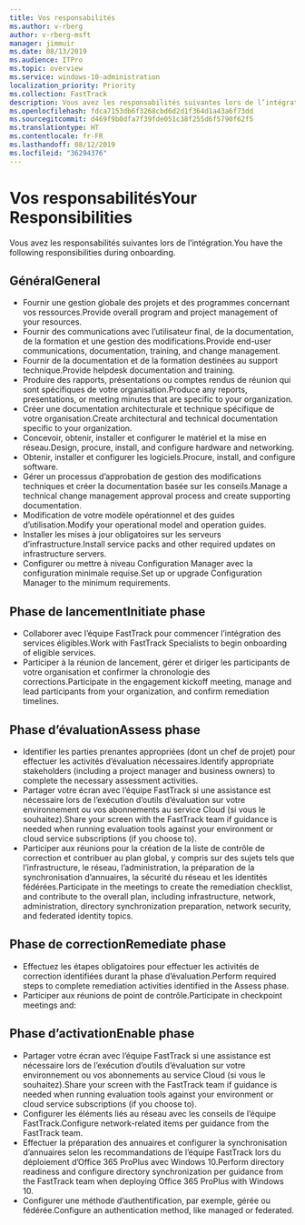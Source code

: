 ```yaml
---
title: Vos responsabilités
ms.author: v-rberg
author: v-rberg-msft
manager: jimmuir
ms.date: 08/13/2019
ms.audience: ITPro
ms.topic: overview
ms.service: windows-10-administration
localization_priority: Priority
ms.collection: FastTrack
description: Vous avez les responsabilités suivantes lors de l’intégration de Windows 10.
ms.openlocfilehash: fdca7153db6f3268cbd6d2d1f364d1a43a6f73dd
ms.sourcegitcommit: d469f9b0dfa7f39fde051c38f255d6f5790f62f5
ms.translationtype: HT
ms.contentlocale: fr-FR
ms.lasthandoff: 08/12/2019
ms.locfileid: "36294376"
---
```

# <a name="your-responsibilities"></a><span data-ttu-id="48a4c-103">Vos responsabilités</span><span class="sxs-lookup"><span data-stu-id="48a4c-103">Your Responsibilities</span></span>

<span data-ttu-id="48a4c-104">Vous avez les responsabilités suivantes lors de l’intégration.</span><span class="sxs-lookup"><span data-stu-id="48a4c-104">You have the following responsibilities during onboarding.</span></span>

## <a name="general"></a><span data-ttu-id="48a4c-105">Général</span><span class="sxs-lookup"><span data-stu-id="48a4c-105">General</span></span>

- <span data-ttu-id="48a4c-106">Fournir une gestion globale des projets et des programmes concernant vos ressources.</span><span class="sxs-lookup"><span data-stu-id="48a4c-106">Provide overall program and project management of your resources.</span></span>
- <span data-ttu-id="48a4c-107">Fournir des communications avec l’utilisateur final, de la documentation, de la formation et une gestion des modifications.</span><span class="sxs-lookup"><span data-stu-id="48a4c-107">Provide end-user communications, documentation, training, and change management.</span></span>
- <span data-ttu-id="48a4c-108">Fournir de la documentation et de la formation destinées au support technique.</span><span class="sxs-lookup"><span data-stu-id="48a4c-108">Provide helpdesk documentation and training.</span></span>
- <span data-ttu-id="48a4c-109">Produire des rapports, présentations ou comptes rendus de réunion qui sont spécifiques de votre organisation.</span><span class="sxs-lookup"><span data-stu-id="48a4c-109">Produce any reports, presentations, or meeting minutes that are specific to your organization.</span></span>
- <span data-ttu-id="48a4c-110">Créer une documentation architecturale et technique spécifique de votre organisation.</span><span class="sxs-lookup"><span data-stu-id="48a4c-110">Create architectural and technical documentation specific to your organization.</span></span>
- <span data-ttu-id="48a4c-111">Concevoir, obtenir, installer et configurer le matériel et la mise en réseau.</span><span class="sxs-lookup"><span data-stu-id="48a4c-111">Design, procure, install, and configure hardware and networking.</span></span>
- <span data-ttu-id="48a4c-112">Obtenir, installer et configurer les logiciels.</span><span class="sxs-lookup"><span data-stu-id="48a4c-112">Procure, install, and configure software.</span></span>
- <span data-ttu-id="48a4c-113">Gérer un processus d’approbation de gestion des modifications techniques et créer la documentation basée sur les conseils.</span><span class="sxs-lookup"><span data-stu-id="48a4c-113">Manage a technical change management approval process and create supporting documentation.</span></span>
- <span data-ttu-id="48a4c-114">Modification de votre modèle opérationnel et des guides d’utilisation.</span><span class="sxs-lookup"><span data-stu-id="48a4c-114">Modify your operational model and operation guides.</span></span>
- <span data-ttu-id="48a4c-115">Installer les mises à jour obligatoires sur les serveurs d’infrastructure.</span><span class="sxs-lookup"><span data-stu-id="48a4c-115">Install service packs and other required updates on infrastructure servers.</span></span>
- <span data-ttu-id="48a4c-116">Configurer ou mettre à niveau Configuration Manager avec la configuration minimale requise.</span><span class="sxs-lookup"><span data-stu-id="48a4c-116">Set up or upgrade Configuration Manager to the minimum requirements.</span></span>

## <a name="initiate-phase"></a><span data-ttu-id="48a4c-117">Phase de lancement</span><span class="sxs-lookup"><span data-stu-id="48a4c-117">Initiate phase</span></span>

- <span data-ttu-id="48a4c-118">Collaborer avec l’équipe FastTrack pour commencer l’intégration des services éligibles.</span><span class="sxs-lookup"><span data-stu-id="48a4c-118">Work with FastTrack Specialists to begin onboarding of eligible services.</span></span>
- <span data-ttu-id="48a4c-119">Participer à la réunion de lancement, gérer et diriger les participants de votre organisation et confirmer la chronologie des corrections.</span><span class="sxs-lookup"><span data-stu-id="48a4c-119">Participate in the engagement kickoff meeting, manage and lead participants from your organization, and confirm remediation timelines.</span></span>

## <a name="assess-phase"></a><span data-ttu-id="48a4c-120">Phase d’évaluation</span><span class="sxs-lookup"><span data-stu-id="48a4c-120">Assess phase</span></span>

- <span data-ttu-id="48a4c-121">Identifier les parties prenantes appropriées (dont un chef de projet) pour effectuer les activités d’évaluation nécessaires.</span><span class="sxs-lookup"><span data-stu-id="48a4c-121">Identify appropriate stakeholders (including a project manager and business owners) to complete the necessary assessment activities.</span></span>
- <span data-ttu-id="48a4c-122">Partager votre écran avec l’équipe FastTrack si une assistance est nécessaire lors de l’exécution d’outils d’évaluation sur votre environnement ou vos abonnements au service Cloud (si vous le souhaitez).</span><span class="sxs-lookup"><span data-stu-id="48a4c-122">Share your screen with the FastTrack team if guidance is needed when running evaluation tools against your environment or cloud service subscriptions (if you choose to).</span></span>
- <span data-ttu-id="48a4c-123">Participer aux réunions pour la création de la liste de contrôle de correction et contribuer au plan global, y compris sur des sujets tels que l’infrastructure, le réseau, l’administration, la préparation de la synchronisation d’annuaires, la sécurité du réseau et les identités fédérées.</span><span class="sxs-lookup"><span data-stu-id="48a4c-123">Participate in the meetings to create the remediation checklist, and contribute to the overall plan, including infrastructure, network, administration, directory synchronization preparation, network security, and federated identity topics.</span></span>

## <a name="remediate-phase"></a><span data-ttu-id="48a4c-124">Phase de correction</span><span class="sxs-lookup"><span data-stu-id="48a4c-124">Remediate phase</span></span>

- <span data-ttu-id="48a4c-125">Effectuez les étapes obligatoires pour effectuer les activités de correction identifiées durant la phase d’évaluation.</span><span class="sxs-lookup"><span data-stu-id="48a4c-125">Perform required steps to complete remediation activities identified in the Assess phase.</span></span>
- <span data-ttu-id="48a4c-126">Participer aux réunions de point de contrôle.</span><span class="sxs-lookup"><span data-stu-id="48a4c-126">Participate in checkpoint meetings and:</span></span>

## <a name="enable-phase"></a><span data-ttu-id="48a4c-127">Phase d’activation</span><span class="sxs-lookup"><span data-stu-id="48a4c-127">Enable phase</span></span>

- <span data-ttu-id="48a4c-128">Partager votre écran avec l’équipe FastTrack si une assistance est nécessaire lors de l’exécution d’outils d’évaluation sur votre environnement ou vos abonnements au service Cloud (si vous le souhaitez).</span><span class="sxs-lookup"><span data-stu-id="48a4c-128">Share your screen with the FastTrack team if guidance is needed when running evaluation tools against your environment or cloud service subscriptions (if you choose to).</span></span>
- <span data-ttu-id="48a4c-129">Configurer les éléments liés au réseau avec les conseils de l’équipe FastTrack.</span><span class="sxs-lookup"><span data-stu-id="48a4c-129">Configure network-related items per guidance from the FastTrack team.</span></span>
- <span data-ttu-id="48a4c-130">Effectuer la préparation des annuaires et configurer la synchronisation d’annuaires selon les recommandations de l’équipe FastTrack lors du déploiement d’Office 365 ProPlus avec Windows 10.</span><span class="sxs-lookup"><span data-stu-id="48a4c-130">Perform directory readiness and configure directory synchronization per guidance from the FastTrack team when deploying Office 365 ProPlus with Windows 10.</span></span>
- <span data-ttu-id="48a4c-131">Configurer une méthode d’authentification, par exemple, gérée ou fédérée.</span><span class="sxs-lookup"><span data-stu-id="48a4c-131">Configure an authentication method, like managed or federated.</span></span>







  

  

 